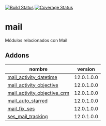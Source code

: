 [![Build Status](https://travis-ci.org/OdooNodrizaTech/mail.svg?branch=12.0)](https://travis-ci.org/OdooNodrizaTech/mail)
[![Coverage Status](https://coveralls.io/repos/github/OdooNodrizaTech/mail/badge.svg?branch=12.0)](https://coveralls.io/github/OdooNodrizaTech/mail?branch=12.0)

mail
=========
Módulos relacionados con Mail


Addons
----------------
nombre | version
--- | ---
[mail_activity_datetime](mail_activity_datetime/) | 12.0.1.0.0
[mail_activity_objective](mail_activity_objective/) | 12.0.1.0.0
[mail_activity_objective_crm](mail_activity_objective_crm/) | 12.0.1.0.0
[mail_auto_starred](mail_auto_starred/) | 12.0.1.0.0
[mail_fix_ses](mail_fix_ses/) | 12.0.1.0.0
[ses_mail_tracking](ses_mail_tracking/) | 12.0.1.0.0
